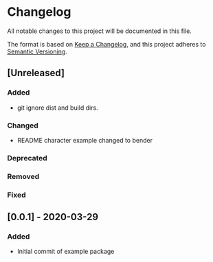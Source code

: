 # Changelog

All notable changes to this project will be documented in this file.

The format is based on [Keep a Changelog](https://keepachangelog.com/en/1.0.0/),
and this project adheres to [Semantic Versioning](https://semver.org/spec/v2.0.0.html).

## [Unreleased]

### Added

- git ignore dist and build dirs.

### Changed

- README character example changed to bender

### Deprecated

### Removed

### Fixed

## [0.0.1] - 2020-03-29

### Added

- Initial commit of example package
